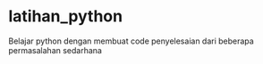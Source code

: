 # latihan_python
Belajar python dengan membuat code penyelesaian dari beberapa permasalahan sedarhana
